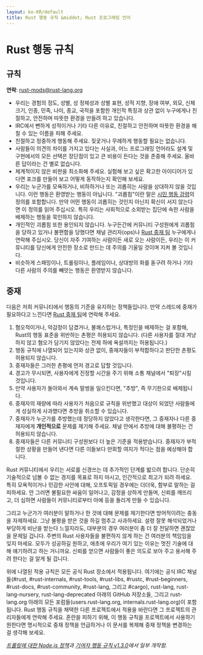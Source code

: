```yaml
---
layout: ko-KR/default
title: Rust 행동 규칙 &middot; Rust 프로그래밍 언어
---
```


# Rust 행동 규칙

## 규칙

**연락**: [rust-mods@rust-lang.org](mailto:rust-mods@rust-lang.org)

* 우리는 경험의 정도, 성별, 성 정체성과 성별 표현, 성적 지향, 장애 여부, 외모, 신체 크기, 인종, 민족, 나이, 종교, 국적을 포함한 개인적 특징과 상관 없이 누구에게나 친절하고, 안전하며 따뜻한 환경을 만들려 하고 있습니다.
* IRC에서 뻔하게 성적이거나 기타 다른 이유로, 친절하고 안전하며 따뜻한 환경을 해칠 수 있는 이름을 피해 주세요.
* 친절하고 정중하게 행동해 주세요. 짖궃거나 무례하게 행동할 필요는 없습니다.
* 사람들이 의견의 차이를 가지고 있다는 사실과, 어느 프로그래밍 언어라도 설계 및 구현에서의 모든 선택은 장단점이 있고 큰 비용이 든다는 것을 존중해 주세요. 올바른 답이라는 건 별로 없습니다.
* 체계적이지 않은 비판을 최소화해 주세요. 실험해 보고 싶은 확고한 아이디어가 있다면 포크를 만들어 보고 어떻게 동작하는지 확인해 보세요.
* 우리는 누군가를 모욕하거나, 비하하거나 또는 괴롭히는 사람을 상대하지 않을 것입니다. 이런 행동은 환영받는 행동이 아닙니다. "괴롭힘"이란 말은 <a href="http://citizencodeofconduct.org/">시민 행동 강령</a>의 정의를 포함합니다. 만약 어떤 행동이 괴롭히는 것인지 아닌지 확신이 서지 않는다면 이 정의를 읽어 주십시오. 특히 우리는 사회적으로 소외받는 집단에 속한 사람을 배제하는 행동을 묵인하지 않습니다.
* 개인적인 괴롭힘 또한 용인되지 않습니다. 누구든간에 커뮤니티 구성원에게 괴롭힘을 당하고 있거나 불편함을 당했다면 채널 관리자(ops)나 [Rust 중재 팀][mod_team] 누구에게나 연락해 주십시오. 당신이 자주 기여하는 사람이든 새로 오는 사람이든, 우리는 이 커뮤니티를 당신에게 안전한 장소로 만드는 데 주의를 기울일 것이며 지켜 볼 것입니다.
* 비슷하게 스패밍이나, 트롤링이나, 플레임이나, 상대방의 화를 돋구려 하거나 기타 다른 사람의 주의를 빼앗는 행동은 환영받지 않습니다.

## 중재

다음은 저희 커뮤니티에서 행동의 기준을 유지하는 정책들입니다. 만약 스레드에 중재가 필요하다고 느낀다면 [Rust 중재 팀][mod_team]에 연락해 주세요.

1. 혐오적이거나, 악감정이 담겼거나, 불쾌스럽거나, 특정인을 배제하는 걸 포함해, Rust의 행동 표준을 위반하는 촌평은 허용되지 않습니다. (다른 사용자를 절대 겨냥하지 않고 혐오가 담기지 않았다는 전제 하에 욕설까지는 허용됩니다.)
2. 행동 규칙에 나열되어 있는지와 상관 없이, 중재자들이 부적합하다고 판단한 촌평도 허용되지 않습니다.
3. 중재자들은 그러한 촌평에 먼저 경고로 답할 것입니다.
4. 경고가 무시되면, 사용자에게 진정할 시간을 주기 위해 소통 채널에서 "퇴장"시킬 것입니다.
5. 만약 사용자가 돌아와서 계속 말썽을 일으킨다면, "추방", 즉 무기한으로 배제됩니다.
6. 중재자의 재량에 따라 사용자가 처음으로 규칙을 위반했고 대상이 되었던 사람들에게 성실하게 사과했다면 추방을 취소할 수 있습니다.
7. 중재자가 누군가를 추방했는데 정당하지 않았다고 생각한다면, 그 중재자나 다른 중재자에게 **개인적으로** 문제를 제기해 주세요. 채널 안에서 추방에 대해 불평하는 건 허용되지 않습니다.
8. 중재자들은 다른 커뮤니티 구성원보다 더 높은 기준을 적용받습니다. 중재자가 부적절한 상황을 만들어 낸다면 다른 이들보다 만회할 여지가 적다는 점을 예상해야 합니다.

Rust 커뮤니티에서 우리는 서로를 신경쓰는 데 추가적인 단계를 밟으려 합니다. 단순히 기술적으로 넘볼 수 없는 경지를 목표로 하지 마시고, 인간적으로 최고가 되려 하세요. 특히 모욕적이거나 민감한 사안에 대해, 오프토픽일 경우에는 더더욱, 함부로 말하는 걸 피하세요. 안 그러면 불필요한 싸움이 일어나고, 감정을 상하게 만들며, 신뢰를 깨뜨리고, 더 심하면 사람들이 커뮤니티로부터 아예 등을 돌리게 만들 수 있습니다.

그리고 누군가가 여러분이 말하거나 한 것에 대해 문제를 제기한다면 방어적이려는 충동을 자제하세요. 그냥 불평을 받은 것을 하길 멈추고 사과하세요. 설령 잘못 해석되었거나 부당하게 비난을 받는다 느낄지라도, 대부분의 경우 여러분이 좀 더 잘 전달하면 괜찮았을 문제일 겁니다. 주변의 Rust 사용자들을 불편하지 않게 하는 건 여러분의 책임임을 잊지 마세요. 모두가 성공하길 원하고, 애초에 우리가 여기 있는 이유는 멋진 기술에 대해 얘기하려고 하는 거니까요. 신뢰를 얻으면 사람들이 좋은 의도로 보아 주고 용서해 주려 한다는 걸 알게 될 겁니다.

위에 나열된 적용 규칙은 모든 공식 Rust 장소에서 적용됩니다. 여기에는 공식 IRC 채널들(#rust, #rust-internals, #rust-tools, #rust-libs, #rustc, #rust-beginners, #rust-docs, #rust-community, #rust-lang, 그리고 #cargo), rust-lang, rust-lang-nursery, rust-lang-deprecated 아래의 GitHub 저장소들, 그리고 rust-lang.org 아래의 모든 포럼들(users.rust-lang.org, internals.rust-lang.org)이 포함됩니다. Rust 행동 규칙을 채택한 다른 프로젝트에서 적용을 바란다면 그 프로젝트의 관리자들에게 연락해 주세요. 혼란을 피하기 위해, 이 행동 규칙을 프로젝트에서 사용하기 원한다면 명시적으로 중재 정책을 언급하거나 이 문서를 복제해 중재 정책을 변경하는 걸 생각해 보세요.

*[트롤링에 대한 Node.js 정책](http://blog.izs.me/post/30036893703/policy-on-trolling)과 [기여자 행동 규칙 v1.3.0](https://www.contributor-covenant.org/version/1/3/0/)에서 일부 개작함.*

[mod_team]: /team.html#Moderation-team
